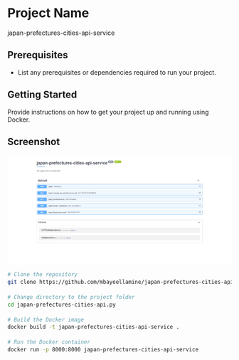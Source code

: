 # Project Name

japan-prefectures-cities-api-service

## Prerequisites

- List any prerequisites or dependencies required to run your project.

## Getting Started

Provide instructions on how to get your project up and running using Docker.

## Screenshot
![Screenshot](./images/screenshot.png)

```bash
# Clone the repository
git clone https://github.com/mbayeellamine/japan-prefectures-cities-api.py.git

# Change directory to the project folder
cd japan-prefectures-cities-api.py

# Build the Docker image
docker build -t japan-prefectures-cities-api-service .

# Run the Docker container
docker run -p 8000:8000 japan-prefectures-cities-api-service
